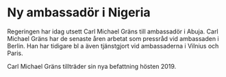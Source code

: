 # Ny ambassadör i Nigeria

Regeringen har idag utsett Carl Michael Gräns till ambassadör i Abuja. Carl Michael Gräns har de senaste åren arbetat som pressråd vid ambassaden i Berlin. Han har tidigare bl a även tjänstgjort vid ambassaderna i Vilnius och Paris.

Carl Michael Gräns tillträder sin nya befattning hösten 2019.
